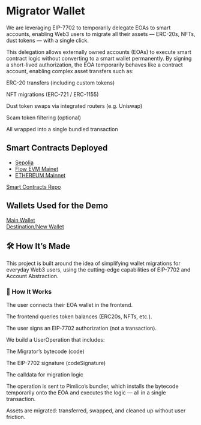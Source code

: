 
# Migrator Wallet

We are leveraging EIP-7702 to temporarily delegate EOAs to smart accounts, enabling Web3 users to migrate all their assets — ERC-20s, NFTs, dust tokens — with a single click.

This delegation allows externally owned accounts (EOAs) to execute smart contract logic without converting to a smart wallet permanently. By signing a short-lived authorization, the EOA temporarily behaves like a contract account, enabling complex asset transfers such as:

ERC-20 transfers (including custom tokens)

NFT migrations (ERC-721 / ERC-1155)

Dust token swaps via integrated routers (e.g. Uniswap)

Scam token filtering (optional)

All wrapped into a single bundled transaction

## Smart Contracts Deployed

- [Sepolia](https://sepolia.etherscan.io/address/0xB2491C3c204E9bC257FEb9Fb6A44c3706efa5A19#code)
- [Flow EVM Mainet](https://evm.flowscan.io/address/0xcCFC776c4723d5606987e5cc2b0B5AF183EDAb67#code)
- [ETHEREUM Mainnet](https://etherscan.io/address/0x9eCc1Ae7B614e6d63Ddc193070a2a53ADf9fE455#code)

[Smart Contracts Repo](https://github.com/WalletMigrate/contract-migrator/tree/main/contracts)

## Wallets Used for the Demo

[Main Wallet](https://sepolia.etherscan.io/address/0x86300e0a857aab39a601e89b0e7f15e1488d9f0c)  
[Destination/New Wallet](https://sepolia.etherscan.io/address/0xc86A2B3eA295cD70bad34C7871a733e75356C014)

## 🛠 How It’s Made

This project is built around the idea of simplifying wallet migrations for everyday Web3 users, using the cutting-edge capabilities of EIP-7702 and Account Abstraction.

### 🔄 How It Works

The user connects their EOA wallet in the frontend.

The frontend queries token balances (ERC20s, NFTs, etc.).

The user signs an EIP-7702 authorization (not a transaction).

We build a UserOperation that includes:

The Migrator’s bytecode (code)

The EIP-7702 signature (codeSignature)

The calldata for migration logic

The operation is sent to Pimlico’s bundler, which installs the bytecode temporarily onto the EOA and executes the logic — all in a single transaction.

Assets are migrated: transferred, swapped, and cleaned up without user friction.

